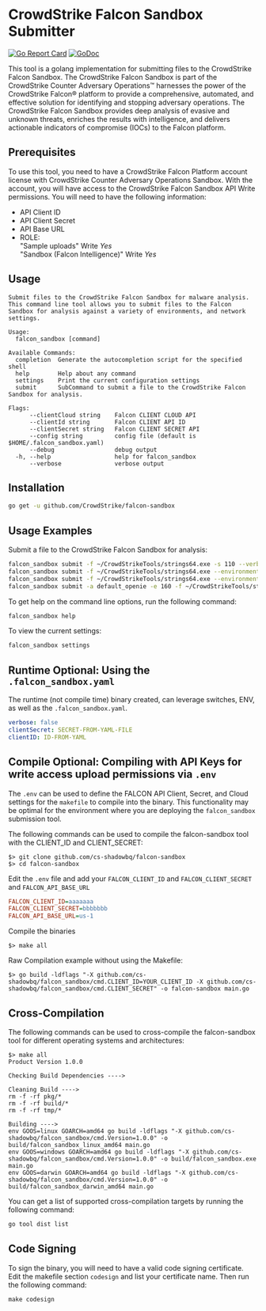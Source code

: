 # CrowdStrike Falcon Sandbox Submitter

[![Go Report Card](https://goreportcard.com/badge/github.com/cs-shadowbq/falcon_sandbox_submitter)](https://goreportcard.com/report/github.com/cs-shadowbq/falcon_sandbox_submitter)
[![GoDoc](https://godoc.org/github.com/cs-shadowbq/falcon_sandbox_submitter?status.svg)](https://godoc.org/github.com/cs-shadowbq/falcon_sandbox_submitter)

This tool is a golang implementation for submitting files to the CrowdStrike Falcon Sandbox. The CrowdStrike Falcon Sandbox is part of the CrowdStrike Counter Adversary Operations™ harnesses the power of the CrowdStrike Falcon® platform to provide a comprehensive, automated, and effective solution for identifying and stopping adversary operations. The CrowdStrike Falcon Sandbox provides deep analysis of evasive and unknown threats, enriches the results with intelligence, and delivers actionable indicators of compromise (IOCs) to the Falcon platform.

## Prerequisites

To use this tool, you need to have a CrowdStrike Falcon Platform account license with CrowdStrike Counter Adversary Operations Sandbox. With the account, you will have access to the CrowdStrike Falcon Sandbox API Write permissions. You will need to have the following information: 

- API Client ID
- API Client Secret
- API Base URL
- ROLE:  
    "Sample uploads" Write *Yes*  
    "Sandbox (Falcon Intelligence)" Write *Yes*  

## Usage

```
Submit files to the CrowdStrike Falcon Sandbox for malware analysis. This command line tool allows you to submit files to the Falcon Sandbox for analysis against a variety of environments, and network settings.

Usage:
  falcon_sandbox [command]

Available Commands:
  completion  Generate the autocompletion script for the specified shell
  help        Help about any command
  settings    Print the current configuration settings
  submit      SubCommand to submit a file to the CrowdStrike Falcon Sandbox for analysis.

Flags:
      --clientCloud string    Falcon CLIENT CLOUD API
      --clientId string       Falcon CLIENT API ID
      --clientSecret string   Falcon CLIENT SECRET API
      --config string         config file (default is $HOME/.falcon_sandbox.yaml)
      --debug                 debug output
  -h, --help                  help for falcon_sandbox
      --verbose               verbose output
```

## Installation

```bash
go get -u github.com/CrowdStrike/falcon-sandbox
```

## Usage Examples

Submit a file to the CrowdStrike Falcon Sandbox for analysis:

```bash
falcon_sandbox submit -f ~/CrowdStrikeTools/strings64.exe -s 110 --verbose
falcon_sandbox submit -f ~/CrowdStrikeTools/strings64.exe --environment 100 --verbose
falcon_sandbox submit -f ~/CrowdStrikeTools/strings64.exe --environment 110 --verbose
falcon_sandbox submit -a default_openie -e 160 -f ~/CrowdStrikeTools/strings64.exe  -n tor
```

To get help on the command line options, run the following command:

```bash
falcon_sandbox help
```

To view the current settings:

```bash
falcon_sandbox settings 
```

## Runtime Optional: Using the `.falcon_sandbox.yaml`

The runtime (not compile time) binary created, can leverage switches, ENV, as well as the `.falcon_sandbox.yaml`.

```yaml
verbose: false
clientSecret: SECRET-FROM-YAML-FILE
clientID: ID-FROM-YAML
```


## Compile Optional: Compiling with API Keys for write access upload permissions via `.env`

The `.env` can be used to define the FALCON API Client, Secret, and Cloud settings for the `makefile` to compile into the binary. This functionality may be optimal for the environment where you are deploying the `falcon_sandbox` submission tool. 

The following commands can be used to compile the falcon-sandbox tool with the CLIENT_ID and CLIENT_SECRET:

```shell
$> git clone github.com/cs-shadowbq/falcon-sandbox
$> cd falcon-sandbox
```

Edit the `.env` file and add your `FALCON_CLIENT_ID` and `FALCON_CLIENT_SECRET` and `FALCON_API_BASE_URL`

```ini
FALCON_CLIENT_ID=aaaaaaa
FALCON_CLIENT_SECRET=bbbbbbb
FALCON_API_BASE_URL=us-1
```

Compile the binaries 

```shell
$> make all
```

Raw Compilation example without using the Makefile:

```shell
$> go build -ldflags "-X github.com/cs-shadowbq/falcon_sandbox/cmd.CLIENT_ID=YOUR_CLIENT_ID -X github.com/cs-shadowbq/falcon_sandbox/cmd.CLIENT_SECRET" -o falcon-sandbox main.go
```

## Cross-Compilation

The following commands can be used to cross-compile the falcon-sandbox tool for different operating systems and architectures:

```shell
$> make all
Product Version 1.0.0

Checking Build Dependencies ---->

Cleaning Build ---->
rm -f -rf pkg/*
rm -f -rf build/*
rm -f -rf tmp/*

Building ---->
env GOOS=linux GOARCH=amd64 go build -ldflags "-X github.com/cs-shadowbq/falcon_sandbox/cmd.Version=1.0.0" -o build/falcon_sandbox_linux_amd64 main.go
env GOOS=windows GOARCH=amd64 go build -ldflags "-X github.com/cs-shadowbq/falcon_sandbox/cmd.Version=1.0.0" -o build/falcon_sandbox.exe main.go
env GOOS=darwin GOARCH=amd64 go build -ldflags "-X github.com/cs-shadowbq/falcon_sandbox/cmd.Version=1.0.0" -o build/falcon_sandbox_darwin_amd64 main.go
```

You can get a list of supported cross-compilation targets by running the following command:

```bash
go tool dist list
```

## Code Signing

To sign the binary, you will need to have a valid code signing certificate. Edit the makefile section `codesign` and list your certificate name. Then run the following command:

```shell
make codesign
```
